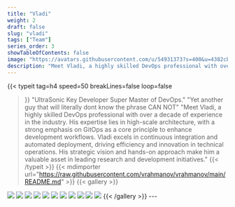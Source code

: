```yaml
---
title: "Vladi"
weight: 2
draft: false
slug: "vladi"
tags: ["Team"]
series_order: 3
showTableOfContents: false
image: "https://avatars.githubusercontent.com/u/54931373?s=400&u=4382cb91652b9b71ec04b49b7f7a8044bbccbd0d&v=4"
description: "Meet Vladi, a highly skilled DevOps professional with over a decade of experience. Specializing in high-scale architecture and GitOps, Vladi excels in continuous integration and automated deployment. With a strong emphasis on efficiency and innovation, Vladi's strategic vision and hands-on approach make him invaluable in leading R&D initiatives. Trust Vladi to drive your technical operations to new heights."
---
```

{{< typeit 
  tag=h4
  speed=50
  breakLines=false
  loop=false
>}}
"UltraSonic Key Developer Super Master of DevOps."
"Yet another guy that will literally dont know the phrase CAN NOT" 
"Meet Vladi, a highly skilled DevOps professional with over a decade of experience in the industry. His expertise lies in high-scale architecture, with a strong emphasis on GitOps as a core principle to enhance development workflows. Vladi excels in continuous integration and automated deployment, driving efficiency and innovation in technical operations. His strategic vision and hands-on approach make him a valuable asset in leading research and development initiatives."
{{< /typeit >}}
{{< mdimporter url="https://raw.githubusercontent.com/vrahmanov/vrahmanov/main/README.md" >}}
{{< gallery >}}
  <img src="https://img.shields.io/badge/kubernetes-%23326ce5.svg?style=for-the-badge&logo=kubernetes&logoColor=white" />
  <img src="https://img.shields.io/badge/terraform-%235835CC.svg?style=for-the-badge&logo=terraform&logoColor=white" />
  <img src="https://img.shields.io/badge/AWS-%23FF9900.svg?style=for-the-badge&logo=amazon-aws&logoColor=white" />
  <img src="https://img.shields.io/badge/gcp-3120A0?style=for-the-badge&logo=googlecloud&logoColor=ffdd98" />
  <img src="https://img.shields.io/badge/packer-%23E7EEF0.svg?style=for-the-badge&logo=packer&logoColor=%2302A8EF" />
  <img src="https://img.shields.io/badge/Apache%20Groovy-4298B8.svg?style=for-the-badge&logo=Apache+Groovy&logoColor=white" />
  <img src="https://img.shields.io/badge/jenkins-%232C5263.svg?style=for-the-badge&logo=jenkins&logoColor=white" />
  <img src="https://img.shields.io/badge/github%20actions-%232671E5.svg?style=for-the-badge&logo=githubactions&logoColor=white" />
  <img src="https://img.shields.io/badge/gitlab-12345A0?style=for-the-badge&logo=gitlab&logoColor=red" />
  <img src="https://img.shields.io/badge/argocd-orange?style=for-the-badge&logo=argocd" />
  <img src="https://img.shields.io/badge/GITOPS-%2523326ce5.svg?style=for-the-badge&logo=kubernetes&logoColor=white"/>
{{< /gallery >}}
---
